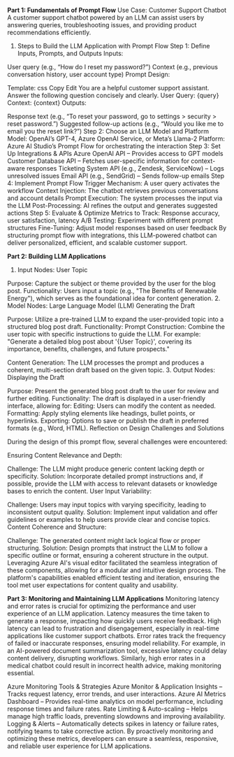 **Part 1: Fundamentals of Prompt Flow**
Use Case: Customer Support Chatbot
A customer support chatbot powered by an LLM can assist users by answering queries, troubleshooting issues, and providing product recommendations efficiently.

1. Steps to Build the LLM Application with Prompt Flow
Step 1: Define Inputs, Prompts, and Outputs
Inputs:

User query (e.g., “How do I reset my password?”)
Context (e.g., previous conversation history, user account type)
Prompt Design:

Template:
css
Copy
Edit
You are a helpful customer support assistant. Answer the following question concisely and clearly.
User Query: {query}
Context: {context}
Outputs:

Response text (e.g., “To reset your password, go to settings > security > reset password.”)
Suggested follow-up actions (e.g., “Would you like me to email you the reset link?”)
Step 2: Choose an LLM Model and Platform
Model: OpenAI’s GPT-4, Azure OpenAI Service, or Meta’s Llama-2
Platform: Azure AI Studio’s Prompt Flow for orchestrating the interaction
Step 3: Set Up Integrations & APIs
Azure OpenAI API – Provides access to GPT models
Customer Database API – Fetches user-specific information for context-aware responses
Ticketing System API (e.g., Zendesk, ServiceNow) – Logs unresolved issues
Email API (e.g., SendGrid) – Sends follow-up emails
Step 4: Implement Prompt Flow
Trigger Mechanism: A user query activates the workflow
Context Injection: The chatbot retrieves previous conversations and account details
Prompt Execution: The system processes the input via the LLM
Post-Processing: AI refines the output and generates suggested actions
Step 5: Evaluate & Optimize
Metrics to Track: Response accuracy, user satisfaction, latency
A/B Testing: Experiment with different prompt structures
Fine-Tuning: Adjust model responses based on user feedback
By structuring prompt flow with integrations, this LLM-powered chatbot can deliver personalized, efficient, and scalable customer support.

**Part 2: Building LLM Applications**
1. Input Nodes: User Topic

Purpose: Capture the subject or theme provided by the user for the blog post.​
Functionality: Users input a topic (e.g., "The Benefits of Renewable Energy"), which serves as the foundational idea for content generation.​
2. Model Nodes: Large Language Model (LLM) Generating the Draft

Purpose: Utilize a pre-trained LLM to expand the user-provided topic into a structured blog post draft.​
Functionality:
Prompt Construction: Combine the user topic with specific instructions to guide the LLM. For example:​
"Generate a detailed blog post about '{User Topic}', covering its importance, benefits, challenges, and future prospects."

Content Generation: The LLM processes the prompt and produces a coherent, multi-section draft based on the given topic.​
3. Output Nodes: Displaying the Draft

Purpose: Present the generated blog post draft to the user for review and further editing.​
Functionality: The draft is displayed in a user-friendly interface, allowing for:​
Editing: Users can modify the content as needed.​
Formatting: Apply styling elements like headings, bullet points, or hyperlinks.​
Exporting: Options to save or publish the draft in preferred formats (e.g., Word, HTML).​
Reflection on Design Challenges and Solutions

During the design of this prompt flow, several challenges were encountered:​

Ensuring Content Relevance and Depth:

Challenge: The LLM might produce generic content lacking depth or specificity.​
Solution: Incorporate detailed prompt instructions and, if possible, provide the LLM with access to relevant datasets or knowledge bases to enrich the content.​
User Input Variability:

Challenge: Users may input topics with varying specificity, leading to inconsistent output quality.​
Solution: Implement input validation and offer guidelines or examples to help users provide clear and concise topics.​
Content Coherence and Structure:

Challenge: The generated content might lack logical flow or proper structuring.​
Solution: Design prompts that instruct the LLM to follow a specific outline or format, ensuring a coherent structure in the output.​
Leveraging Azure AI's visual editor facilitated the seamless integration of these components, allowing for a modular and intuitive design process. The platform's capabilities enabled efficient testing and iteration, ensuring the tool met user expectations for content quality and usability.

**Part 3: Monitoring and Maintaining LLM Applications**
Monitoring latency and error rates is crucial for optimizing the performance and user experience of an LLM application. Latency measures the time taken to generate a response, impacting how quickly users receive feedback. High latency can lead to frustration and disengagement, especially in real-time applications like customer support chatbots. Error rates track the frequency of failed or inaccurate responses, ensuring model reliability. For example, in an AI-powered document summarization tool, excessive latency could delay content delivery, disrupting workflows. Similarly, high error rates in a medical chatbot could result in incorrect health advice, making monitoring essential.

Azure Monitoring Tools & Strategies
Azure Monitor & Application Insights – Tracks request latency, error trends, and user interactions.
Azure AI Metrics Dashboard – Provides real-time analytics on model performance, including response times and failure rates.
Rate Limiting & Auto-scaling – Helps manage high traffic loads, preventing slowdowns and improving availability.
Logging & Alerts – Automatically detects spikes in latency or failure rates, notifying teams to take corrective action.
By proactively monitoring and optimizing these metrics, developers can ensure a seamless, responsive, and reliable user experience for LLM applications.